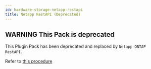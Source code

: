 ```yaml
---
id: hardware-storage-netapp-restapi
title: Netapp RestAPI (Deprecated)
---
```


## **WARNING** This Pack is deprecated

This Plugin Pack has been deprecated and replaced by `Netapp ONTAP RestAPI`.

Refer to [this procedure](hardware-storage-netapp-ontap-restapi)
